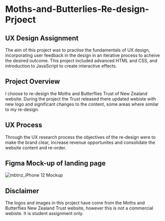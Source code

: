 # Moths-and-Butterlies-Re-design-Prjoect

## UX Design Assignment
The aim of this project was to practise the fundamentals of UX design, incorporating user feedback in the design in an iterative process to acheive the desired outcome.  This project included advanced HTML and CSS, and introduction to JavaScript to create interactive effects.

## Project Overview
I choose to re-design the Moths and Butterflies Trust of New Zealand website. During the project the Trust released there updated webiste with new logo and significant changes to the content, some areas where similar to my re-design.

## UX Process
Through the UX research process the objectives of the re-design were to make the brand clear, increase revenue opportunites and consolidate the website content and re-order.

## Figma Mock-up of landing page
![mbtnz_iPhone 12 Mockup](https://user-images.githubusercontent.com/115663122/201199871-cab96cdb-5a98-475e-bbff-a00ea43ca744.png)

## Disclaimer
The logos and images in this project have come from the Moths and Butterflies New Zealand Trust website, however this is not a commercial webiste.  It is student assignment only.

